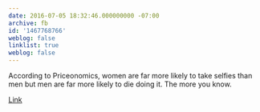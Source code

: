 ```yaml
---
date: 2016-07-05 18:32:46.000000000 -07:00
archive: fb
id: '1467768766'
weblog: false
linklist: true
weblog: false
---
```


According to Priceonomics, women are far more likely to take selfies than men but men are far more likely to die doing it. The more you know. 

[Link](http://priceonomics.com/the-tragic-data-behind-selfie-fatalities/)
